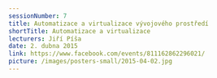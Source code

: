 ```yaml
---
sessionNumber: 7
title: Automatizace a virtualizace vývojového prostředí
shortTitle: Automatizace a virtualizace
lecturers: Jiří Píša
date: 2. dubna 2015
link: https://www.facebook.com/events/811162862296021/
picture: /images/posters-small/2015-04-02.jpg
---
```

